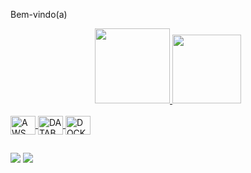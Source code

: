 Bem-vindo(a)

<div align="center">
  <a href="https://github.com/RobisonIanke">
  <img height="120em" src="https://github-readme-stats.vercel.app/api?username=RobisonIanke&show_icons=true&theme=dracula&include_all_commits=true&count_private=true"/>
  <img height="110em" src="https://github-readme-stats.vercel.app/api/top-langs/?username=RobisonIanke&layout=compact&langs_count=7&theme=dracula"/>
</div>
  
<div style="display: inline_block"><br>
  <img align="center" alt="AWS" height="30" width="40" src="https://img.icons8.com/color/344/amazon-web-services.png">
  <img align="center" alt="DATABASE" height="30" width="40" src="https://img.icons8.com/plasticine/344/accept-database.png">
   <img align="center" alt="DOCKER" height="30" width="40" src="https://img.icons8.com/fluency/344/docker.png">
</div>
 
##

 <div> 
 	<a href = "mailto:robison.ianke@outlook.com"><img src="https://img.shields.io/badge/Microsoft_Outlook-0078D4?style=for-the-badge&logo=microsoft-outlook&logoColor=white" target="_blank"></a>
  <a href="https://www.linkedin.com/in/robisonianke/" target="_blank"><img src="https://img.shields.io/badge/-LinkedIn-%230077B5?style=for-the-badge&logo=linkedin&logoColor=white" target="_blank"></a>
  </div>
